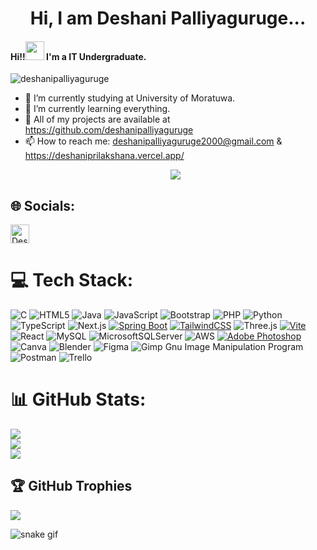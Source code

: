 <h1 align="center"> <b>Hi, I am Deshani Palliyaguruge...</b></h1>

<h4>Hi!!<img src="https://raw.githubusercontent.com/MartinHeinz/MartinHeinz/master/wave.gif" width="30px"> I'm a IT Undergraduate.</h4>

<p align="left"> <img src="https://komarev.com/ghpvc/?username=deshanipalliyaguruge&label=Profile%20views&color=0e75b6&style=flat" alt="deshanipalliyaguruge" /> </p>

- 🔭 I’m currently studying at University of Moratuwa.
- 🌱 I’m currently learning everything.
- 🤔 All of my projects are available at https://github.com/deshanipalliyaguruge
- 📫 How to reach me: deshanipalliyaguruge2000@gmail.com & https://deshaniprilakshana.vercel.app/
  <p align="center">
    <a href="https://github.com/DenverCoder1/readme-typing-svg"><img src="https://readme-typing-svg.herokuapp.com?font=Fredoka+One&size=21&color=00EBF7&width=550&lines=Passionate%2C+Enthusiastic+and+Skilled+Undergraduate;Creative%2C+Smart+and+Easy-going+Individual;Responsible+Student+and+Quick+Learner"></a>
  </p>
  
## 🌐 Socials:
<a href="https://www.linkedin.com/in/deshani-palliyaguruge/" target="_blank"><img align="center" src="https://cdn-icons-png.flaticon.com/512/174/174857.png" alt="Deshani Palliyaguruge" height="30" width="30" /></a>

# 💻 Tech Stack:
![C](https://img.shields.io/badge/c-%2300599C.svg?style=for-the-badge&logo=c&logoColor=white) ![HTML5](https://img.shields.io/badge/html5-%23E34F26.svg?style=for-the-badge&logo=html5&logoColor=white) ![Java](https://img.shields.io/badge/java-%23ED8B00.svg?style=for-the-badge&logo=java&logoColor=white) ![JavaScript](https://img.shields.io/badge/javascript-%23323330.svg?style=for-the-badge&logo=javascript&logoColor=%23F7DF1E) ![Bootstrap](https://img.shields.io/badge/bootstrap-%23563D7C.svg?style=for-the-badge&logo=bootstrap&logoColor=white) ![PHP](https://img.shields.io/badge/php-%23777BB4.svg?style=for-the-badge&logo=php&logoColor=white) ![Python](https://img.shields.io/badge/python-3670A0?style=for-the-badge&logo=python&logoColor=ffdd54) ![TypeScript](https://img.shields.io/badge/typescript-%23007ACC.svg?style=for-the-badge&logo=typescript&logoColor=white) ![Next.js](https://img.shields.io/badge/Next.js-black?logo=next.js&logoColor=white)  [![Spring Boot](https://img.shields.io/badge/Spring%20Boot-6DB33F?logo=springboot&logoColor=fff)](#) [![TailwindCSS](https://img.shields.io/badge/Tailwind%20CSS-%2338B2AC.svg?logo=tailwind-css&logoColor=white)](#) ![Three.js](https://img.shields.io/badge/Three.js-000?logo=threedotjs&logoColor=fff)  [![Vite](https://img.shields.io/badge/Vite-646CFF?logo=vite&logoColor=fff)](#) ![React](https://img.shields.io/badge/react-%2320232a.svg?style=for-the-badge&logo=react&logoColor=%2361DAFB)  ![MySQL](https://img.shields.io/badge/mysql-%2300f.svg?style=for-the-badge&logo=mysql&logoColor=white) ![MicrosoftSQLServer](https://img.shields.io/badge/Microsoft%20SQL%20Sever-CC2927?style=for-the-badge&logo=microsoft%20sql%20server&logoColor=white) ![AWS](https://img.shields.io/badge/AWS-%23FF9900.svg?style=for-the-badge&logo=amazon-aws&logoColor=white) [![Adobe Photoshop](https://img.shields.io/badge/Adobe%20Photoshop-31A8FF?logo=Adobe%20Photoshop&logoColor=black)](#) ![Canva](https://img.shields.io/badge/Canva-%2300C4CC.svg?style=for-the-badge&logo=Canva&logoColor=white) ![Blender](https://img.shields.io/badge/blender-%23F5792A.svg?style=for-the-badge&logo=blender&logoColor=white) 	![Figma](https://img.shields.io/badge/figma-%23F24E1E.svg?style=for-the-badge&logo=figma&logoColor=white) ![Gimp Gnu Image Manipulation Program](https://img.shields.io/badge/Gimp-657D8B?style=for-the-badge&logo=gimp&logoColor=FFFFFF)  ![Postman](https://img.shields.io/badge/Postman-FF6C37?style=for-the-badge&logo=postman&logoColor=white) ![Trello](https://img.shields.io/badge/Trello-%23026AA7.svg?style=for-the-badge&logo=Trello&logoColor=white)
# 📊 GitHub Stats:
![](https://github-readme-stats.vercel.app/api?username=deshanipalliyaguruge&theme=dark&hide_border=false&include_all_commits=true&count_private=true)<br> 
![](https://github-readme-streak-stats.herokuapp.com/?user=deshanipalliyaguruge&theme=dark&hide_border=false)<br>
![](https://github-readme-stats.vercel.app/api/top-langs/?username=deshanipalliyaguruge&theme=dark&hide_border=false&include_all_commits=true&count_private=true&layout=compact)

## 🏆 GitHub Trophies
![](https://github-profile-trophy.vercel.app/?username=deshanipalliyaguruge&theme=radical&no-frame=false&no-bg=false&margin-w=4)

<!-- Proudly created with GPRM ( https://gprm.itsvg.in ) -->

 ![snake gif](https://github.com/vidathchamikara/deshanipalliyaguruge/blob/output/github-contribution-grid-snake.gif)
